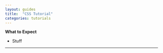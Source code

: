 ```yaml
---
layout: guides
title:  "CSS Tutorial"
categories: tutorials
---
```


**What to Expect**
  * Stuff

----
